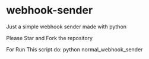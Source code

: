 # webhook-sender
Just a simple webhook sender made with python

Please Star and Fork the repository

For Run This script do:
python normal_webhook_sender
